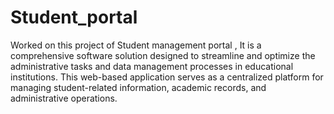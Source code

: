 # Student_portal
Worked on this project of Student management portal , It is a comprehensive software solution designed to streamline and optimize the administrative tasks and data management processes in educational institutions.
This web-based application serves as a centralized platform for managing student-related information, academic records, and administrative operations.
